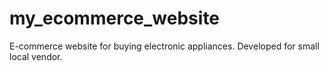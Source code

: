 # my_ecommerce_website
E-commerce website for buying electronic appliances. Developed for small local vendor.
